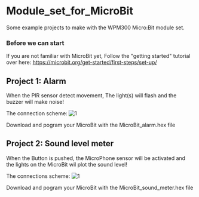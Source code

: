 # Module_set_for_MicroBit

Some example projects to make with the WPM300 Micro:Bit module set.

### Before we can start
If you are not familiar with MicroBit yet, Follow the "getting started" tutorial over here: https://microbit.org/get-started/first-steps/set-up/

## Project 1: Alarm

When the PIR sensor detect movement, The light(s) will flash and the buzzer will make noise!

The connection scheme:
![1](https://github.com/WhaddaMakers/Module_set_for_MicroBit/blob/main/Alarm.jpg)

Download and pogram your MicroBit with the MicroBit_alarm.hex file


## Project 2: Sound level meter

When the Button is pushed, the MicroPhone sensor will be activated and the lights on the MicroBit wil plot the sound level!

The connections scheme:
![1](https://github.com/WhaddaMakers/Module_set_for_MicroBit/blob/main/Sound%20Meter.jpg)

Download and pogram your MicroBit with the MicroBit_sound_meter.hex file

